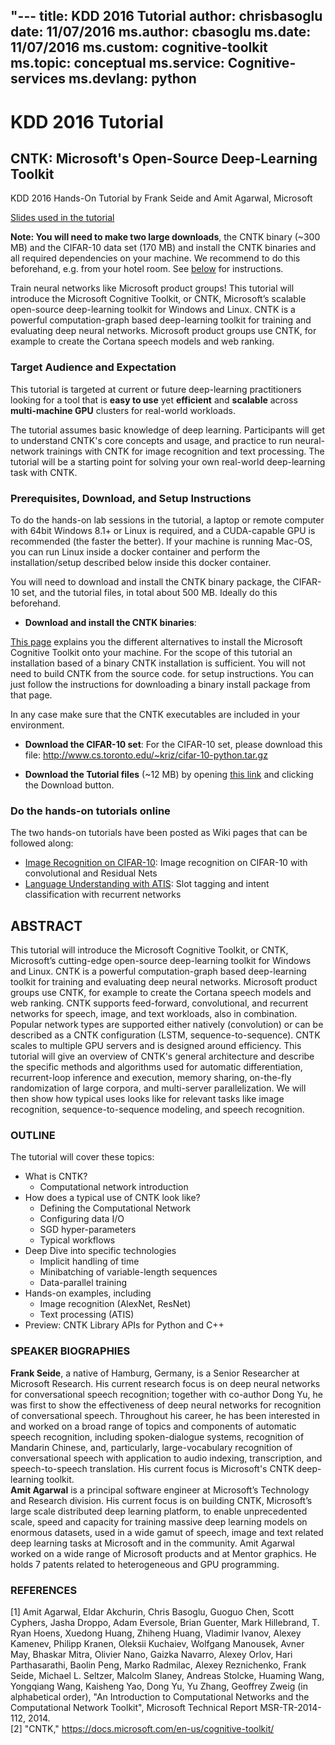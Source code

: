 "---
title:   KDD 2016 Tutorial
author:    chrisbasoglu
date:    11/07/2016
ms.author:   cbasoglu
ms.date:   11/07/2016
ms.custom:   cognitive-toolkit
ms.topic:   conceptual
ms.service:  Cognitive-services
ms.devlang:   python 
---

# KDD 2016 Tutorial

## CNTK: Microsoft's Open-Source Deep-Learning Toolkit
KDD 2016 Hands-On Tutorial by Frank Seide and Amit Agarwal, Microsoft

[Slides used in the tutorial](https://cntk.ai/kdd/Slides.zip)

**Note: You will need to make two large downloads**, the CNTK binary (~300 MB) and the CIFAR-10 data set (170 MB) and install the CNTK binaries and all required dependencies on your machine. 
We recommend to do this beforehand, e.g. from your hotel room. See [below](#prerequisites-download-and-setup-instructions) for instructions. 

Train neural networks like Microsoft product groups! This tutorial will introduce the Microsoft Cognitive Toolkit, or CNTK, Microsoft’s scalable open-source deep-learning toolkit for Windows and Linux. CNTK is a powerful computation-graph based deep-learning toolkit for training and evaluating deep neural networks. Microsoft product groups use CNTK, for example to create the Cortana speech models and web ranking.

### Target Audience and Expectation
This tutorial is targeted at current or future deep-learning practitioners looking for a tool that is **easy to use** yet **efficient** and **scalable** across **multi-machine GPU** clusters for real-world workloads.

The tutorial assumes basic knowledge of deep learning. Participants will get to understand CNTK's core concepts and usage, and practice to run neural-network trainings with CNTK for image recognition and text processing. The tutorial will be a starting point for solving your own real-world deep-learning task with CNTK.

### Prerequisites, Download, and Setup Instructions
To do the hands-on lab sessions in the tutorial, a laptop or remote computer with 64bit Windows 8.1+ or Linux is required, and a CUDA-capable GPU is recommended (the faster the better). 
If your machine is running Mac-OS, you can run Linux inside a docker container and perform the installation/setup described below inside this docker container. 

You will need to download and install the CNTK binary package, the CIFAR-10 set, and the tutorial files, in total about 500 MB. Ideally do this beforehand.

* **Download and install the CNTK binaries**: 

[This page](./Setup-CNTK-on-your-machine.md) explains you the different alternatives to install the Microsoft Cognitive Toolkit 
onto your machine. For the scope of this tutorial an installation based of a binary CNTK installation is sufficient. You 
will not need to build CNTK from the source code. for setup instructions. You can just follow the instructions 
for downloading a binary install package from that page. 

In any case make sure that the CNTK executables are included in your environment.

* **Download the CIFAR-10 set**: For the CIFAR-10 set, please download this file: http://www.cs.toronto.edu/~kriz/cifar-10-python.tar.gz

* **Download the Tutorial files** (~12 MB) by opening [this link](https://github.com/Microsoft/CNTK/blob/fseide/kdd/Tutorials/CNTK_HandsOn_KDD2016.zip) and clicking the Download button.

### Do the hands-on tutorials online

The two hands-on tutorials have been posted as Wiki pages that can be followed along:

* [Image Recognition on CIFAR-10](./Hands-On-Labs-Image-Recognition.md): Image recognition on CIFAR-10 with convolutional and Residual Nets
* [Language Understanding with ATIS](./Hands-On-Labs-Language-Understanding.md): Slot tagging and intent classification with recurrent networks

## ABSTRACT
This tutorial will introduce the Microsoft Cognitive Toolkit, or CNTK, Microsoft’s cutting-edge open-source deep-learning toolkit for Windows and Linux. CNTK is a powerful computation-graph based deep-learning toolkit for training and evaluating deep neural networks. Microsoft product groups use CNTK, for example to create the Cortana speech models and web ranking. CNTK supports feed-forward, convolutional, and recurrent networks for speech, image, and text workloads, also in combination. Popular network types are supported either natively (convolution) or can be described as a CNTK configuration (LSTM, sequence-to-sequence). CNTK scales to multiple GPU servers and is designed around efficiency.
This tutorial will give an overview of CNTK's general architecture and describe the specific methods and algorithms used for automatic differentiation, recurrent-loop inference and execution, memory sharing, on-the-fly randomization of large corpora, and multi-server parallelization. We will then show how typical uses looks like for relevant tasks like image recognition, sequence-to-sequence modeling, and speech recognition. 

### OUTLINE
The tutorial will cover these topics:
* What is CNTK?
  * Computational network introduction
* How does a typical use of CNTK look like?
  * Defining the Computational Network
  * Configuring data I/O
  * SGD hyper-parameters
  * Typical workflows
* Deep Dive into specific technologies
  * Implicit handling of time
  * Minibatching of variable-length sequences
  * Data-parallel training
* Hands-on examples, including
  * Image recognition (AlexNet, ResNet)
  * Text processing (ATIS)
* Preview: CNTK Library APIs for Python and C++

### SPEAKER BIOGRAPHIES
**Frank Seide**, a native of Hamburg, Germany, is a Senior Researcher at Microsoft Research. His current research focus is on deep neural networks for conversational speech recognition; together with co-author Dong Yu, he was first to show the effectiveness of deep neural networks for recognition of conversational speech. Throughout his career, he has been interested in and worked on a broad range of topics and components of automatic speech recognition, including spoken-dialogue systems, recognition of Mandarin Chinese, and, particularly, large-vocabulary recognition of conversational speech with application to audio indexing, transcription, and speech-to-speech translation. His current focus is Microsoft's CNTK deep-learning toolkit.  
**Amit Agarwal** is a principal software engineer at Microsoft’s Technology and Research division. His current focus is on building CNTK, Microsoft’s large scale distributed deep learning platform, to enable unprecedented scale, speed and capacity for training massive deep learning models on enormous datasets, used in a wide gamut of speech, image and text related deep learning tasks at Microsoft and in the community. Amit Agarwal worked on a wide range of Microsoft products and at Mentor graphics. He holds 7 patents related to heterogeneous and GPU programming.

### REFERENCES
[1]	Amit Agarwal, Eldar Akchurin, Chris Basoglu, Guoguo Chen, Scott Cyphers, Jasha Droppo, Adam Eversole, Brian Guenter, Mark Hillebrand, T. Ryan Hoens, Xuedong Huang, Zhiheng Huang, Vladimir Ivanov, Alexey Kamenev, Philipp Kranen, Oleksii Kuchaiev, Wolfgang Manousek, Avner May, Bhaskar Mitra, Olivier Nano, Gaizka Navarro, Alexey Orlov, Hari Parthasarathi, Baolin Peng, Marko Radmilac, Alexey Reznichenko, Frank Seide, Michael L. Seltzer, Malcolm Slaney, Andreas Stolcke, Huaming Wang, Yongqiang Wang, Kaisheng Yao, Dong Yu, Yu Zhang, Geoffrey Zweig (in alphabetical order), "An Introduction to Computational Networks and the Computational Network Toolkit", Microsoft Technical Report MSR-TR-2014-112, 2014.  
[2]	"CNTK," https://docs.microsoft.com/en-us/cognitive-toolkit/
